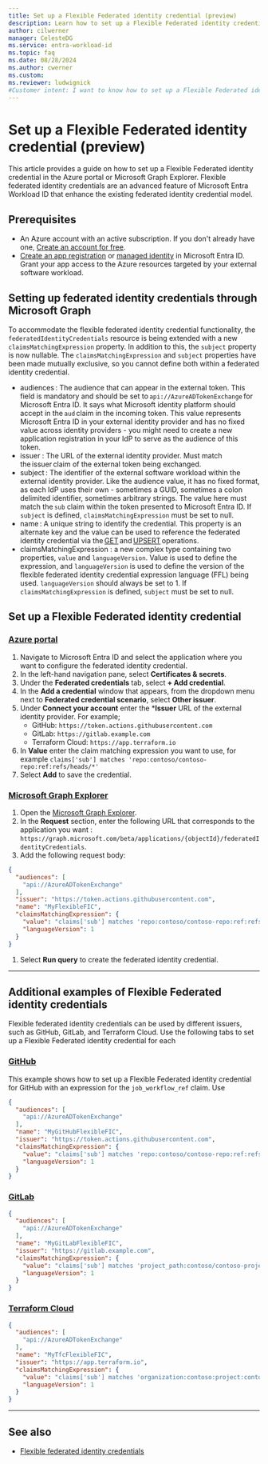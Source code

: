 ```yaml
---
title: Set up a Flexible Federated identity credential (preview)
description: Learn how to set up a Flexible Federated identity credential in the Azure portal or Microsoft Graph Explorer.
author: cilwerner
manager: CelesteDG
ms.service: entra-workload-id
ms.topic: faq
ms.date: 08/28/2024
ms.author: cwerner
ms.custom: 
ms.reviewer: ludwignick
#Customer intent: I want to know how to set up a Flexible Federated identity credential in the Azure portal or Microsoft Graph Explorer.
---
```


# Set up a Flexible Federated identity credential (preview)

This article provides a guide on how to set up a Flexible Federated identity credential in the Azure portal or Microsoft Graph Explorer. Flexible federated identity credentials are an advanced feature of Microsoft Entra Workload ID that enhance the existing federated identity credential model.

## Prerequisites

- An Azure account with an active subscription. If you don't already have one, [Create an account for free](https://azure.microsoft.com/free/?WT.mc_id=A261C142F).
- [Create an app registration](~/identity-platform/quickstart-register-app.md) or [managed identity](/entra/identity/managed-identities-azure-resources/overview) in Microsoft Entra ID.  Grant your app access to the Azure resources targeted by your external software workload.

## Setting up federated identity credentials through Microsoft Graph

To accommodate the flexible federated identity credential functionality, the `federatedIdentityCredentials` resource is being extended with a new `claimsMatchingExpression` property. In addition to this, the `subject` property is now nullable. The `claimsMatchingExpression` and `subject` properties have been made mutually exclusive, so you cannot define both within a federated identity credential.

- audiences : The audience that can appear in the external token. This field is mandatory and should be set to `api://AzureADTokenExchange` for Microsoft Entra ID. It says what Microsoft identity platform should accept in the `aud` claim in the incoming token. This value represents Microsoft Entra ID in your external identity provider and has no fixed value across identity providers - you might need to create a new application registration in your IdP to serve as the audience of this token. 
- issuer : The URL of the external identity provider. Must match the issuer claim of the external token being exchanged. 
- subject : The identifier of the external software workload within the external identity provider. Like the audience value, it has no fixed format, as each IdP uses their own - sometimes a GUID, sometimes a colon delimited identifier, sometimes arbitrary strings. The value here must match the `sub` claim within the token presented to Microsoft Entra ID. If `subject` is defined, `claimsMatchingExpression` must be set to null.  
- name : A unique string to identify the credential. This property is an alternate key and the value can be used to reference the federated identity credential via the [GET](/graph/api/federatedidentitycredential-get) and [UPSERT](/graph/api/federatedidentitycredential-upsert) operations. 
- claimsMatchingExpression : a new complex type containing two properties, `value` and `languageVersion`. Value is used to define the expression, and `languageVersion` is used to define the version of the flexible federated identity credential expression language (FFL) being used. `languageVersion` should always be set to 1. If `claimsMatchingExpression` is defined, `subject` must be set to null. 

## Set up a Flexible Federated identity credential

### [Azure portal](#tab/azure-portal)

1. Navigate to Microsoft Entra ID and select the application where you want to configure the federated identity credential.
1. In the left-hand navigation pane, select **Certificates & secrets**.
1. Under the **Federated credentials** tab, select **+ Add credential**.
1. In the **Add a credential** window that appears, from the dropdown menu next to **Federated credential scenario**, select **Other issuer**.
1. Under **Connect your account** enter the ***Issuer** URL of the external identity provider. For example;
    - GitHub: `https://token.actions.githubusercontent.com`
    - GitLab: `https://gitlab.example.com`
    - Terraform Cloud: `https://app.terraform.io`
1. In **Value** enter the claim matching expression you want to use, for example `claims['sub'] matches 'repo:contoso/contoso-repo:ref:refs/heads/*'`
1. Select **Add** to save the credential.

### [Microsoft Graph Explorer](#tab/graph-explorer)

1. Open the [Microsoft Graph Explorer](https://developer.microsoft.com/en-us/graph/graph-explorer).
1. In the **Request** section, enter the following URL that corresponds to the application you want : `https://graph.microsoft.com/beta/applications/{objectId}/federatedIdentityCredentials`.
1. Add the following request body:

```json
{
  "audiences": [
    "api://AzureADTokenExchange"
  ],
  "issuer": "https://token.actions.githubusercontent.com",
  "name": "MyFlexibleFIC",
  "claimsMatchingExpression": {
    "value": "claims['sub'] matches 'repo:contoso/contoso-repo:ref:refs/heads/*'",
    "languageVersion": 1
  }
}
```

1. Select **Run query** to create the federated identity credential.
---

## Additional examples of Flexible Federated identity credentials

Flexible federated identity credentials can be used by different issuers, such as GitHub, GitLab, and Terraform Cloud. Use the following tabs to set up a Flexible Federated identity credential for each 

### [GitHub](#tab/github)

This example shows how to set up a Flexible Federated identity credential for GitHub with an expression for the `job_workflow_ref` claim. Use 

```json
{
  "audiences": [
    "api://AzureADTokenExchange"
  ],
  "name": "MyGitHubFlexibleFIC",
  "issuer": "https://token.actions.githubusercontent.com",
  "claimsMatchingExpression": {
    "value": "claims['sub'] matches 'repo:contoso/contoso-repo:ref:refs/heads/*' and claims['job_workflow_ref'] matches 'contoso/contoso-prod/.github/workflows/*.yml@refs/heads/main'",
    "languageVersion": 1
  }
}
```

### [GitLab](#tab/gitlab)

```json
{
  "audiences": [
    "api://AzureADTokenExchange"
  ],
  "name": "MyGitLabFlexibleFIC",
  "issuer": "https://gitlab.example.com",
  "claimsMatchingExpression": {
    "value": "claims['sub'] matches 'project_path:contoso/contoso-project:ref_type:branch:ref:main'",
    "languageVersion": 1
  }
}
```

### [Terraform Cloud](#tab/terraform-cloud)

```json
{
  "audiences": [
    "api://AzureADTokenExchange"
  ],
  "name": "MyTfcFlexibleFIC",
  "issuer": "https://app.terraform.io",
  "claimsMatchingExpression": {
    "value": "claims['sub'] matches 'organization:contoso:project:contoso-proj:workspace:wrk-1:run_phase:*'",
    "languageVersion": 1
  }
}
```
---

## See also

- [Flexible federated identity credentials](./workload-identities-flexible-federated-identity-credentials.md)